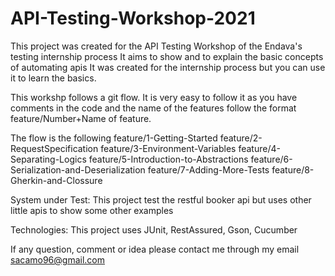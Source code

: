 # API-Testing-Workshop-2021

This project was created for the API Testing Workshop of the Endava's testing internship process
It aims to show and to explain the basic concepts of automating apis 
It was created for the internship process but you can use it to learn the basics.

This workshp follows a git flow. It is very easy to follow it as you have comments in the code and the name of the features follow the format feature/Number+Name of feature.

The flow is the following
feature/1-Getting-Started
feature/2-RequestSpecification
feature/3-Environment-Variables
feature/4-Separating-Logics
feature/5-Introduction-to-Abstractions
feature/6-Serialization-and-Deserialization
feature/7-Adding-More-Tests
feature/8-Gherkin-and-Clossure

System under Test:
This project test the restful booker api but uses other little apis to show some other examples

Technologies:
This project uses JUnit, RestAssured, Gson, Cucumber


If any question, comment or idea please contact me through my email sacamo96@gmail.com